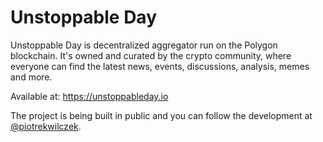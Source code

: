 # Unstoppable Day

Unstoppable Day is decentralized aggregator run on the Polygon blockchain. It's owned and curated by the crypto community, where everyone can find the latest news, events, discussions, analysis, memes and more.

Available at: https://unstoppableday.io

The project is being built in public and you can follow the development at
<a href="https://twitter.com/piotrekwilczek">@piotrekwilczek</a>.
